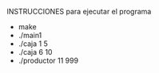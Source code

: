 INSTRUCCIONES para ejecutar el programa
- make
- ./main1
- ./caja 1 5
- ./caja 6 10
- ./productor 11 999